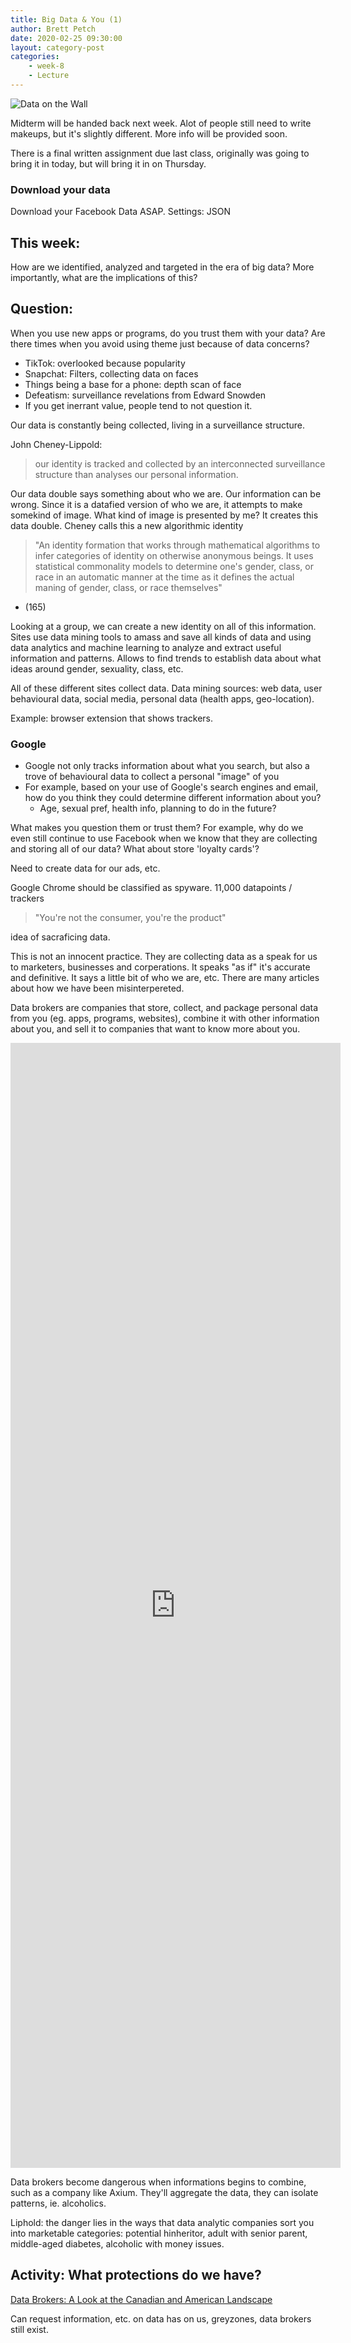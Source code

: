 ```yaml
---
title: Big Data & You (1)
author: Brett Petch
date: 2020-02-25 09:30:00
layout: category-post
categories: 
    - week-8
    - Lecture
---
```


![Data on the Wall](https://i.kym-cdn.com/photos/images/original/001/355/318/f3c.jpg)

Midterm will be handed back next week. Alot of people still need to write makeups, but it's slightly different. More info will be provided soon.

There is a final written assignment due last class, originally was going to bring it in today, but will bring it in on Thursday.

### Download your data
Download your Facebook Data ASAP. Settings: JSON

## This week: 
How are we identified, analyzed and targeted in the era of big data?
More importantly, what are the implications of this?

## Question: 
When you use new apps or programs, do you trust them with your data? Are there times when you avoid using theme just because of data concerns?

- TikTok: overlooked because popularity
- Snapchat: Filters, collecting data on faces
- Things being a base for a phone: depth scan of face
- Defeatism: surveillance revelations from Edward Snowden
- If you get inerrant value, people tend to not question it.

Our data is constantly being collected, living in a surveillance structure. 

John Cheney-Lippold: 
> our identity is tracked and collected by an interconnected surveillance structure than analyses our personal information. 

Our data double says something about who we are. Our information can be wrong. Since it is a datafied version of who we are, it attempts to make somekind of image. What kind of image is presented by me? It creates this data double. Cheney calls this a new algorithmic identity

> "An identity formation that works through mathematical algorithms to infer categories of identity on otherwise anonymous beings. It uses statistical commonality models to determine one's gender, class, or race in an automatic manner at the time as it defines the actual maning of gender, class, or race themselves" 
- (165)

Looking at a group, we can create a new identity on all of this information. Sites use data mining tools to amass and save all kinds of data and using data analytics and machine learning to analyze and extract useful information and patterns. Allows to find trends to establish data about what ideas around gender, sexuality, class, etc.

All of these different sites collect data. Data mining sources: web data, user behavioural data, social media, personal data (health apps, geo-location).

Example: browser extension that shows trackers.

### Google
- Google not only tracks information about what you search, but also a trove of behavioural data to collect a personal "image" of you
- For example, based on your use of Google's search engines and email, how do you think they could determine different information about you?
    - Age, sexual pref, health info, planning to do in the future?



What makes you question them or trust them? For example, why do we even still continue to use Facebook when we know that they are collecting and storing all of our data? What about store 'loyalty cards'?

Need to create data for our ads, etc. 

Google Chrome should be classified as spyware. 11,000 datapoints / trackers

> "You're not the consumer, you're the product"

idea of sacraficing data.

This is not an innocent practice. They are collecting data as a speak for us to marketers, businesses and corperations. It speaks "as if" it's accurate and definitive. It says a little bit of who we are, etc. There are many articles about how we have been misinterpereted.

Data brokers are companies that store, collect, and package personal data from you (eg. apps, programs, websites), combine it with other information about you, and sell it to companies that want to know more about you.

<iframe style="height: 45vh; width: 55vw;" src="https://www.youtube.com/embed/1DO8-sVlTPY" frameborder="0" allow="accelerometer; autoplay; encrypted-media; gyroscope; picture-in-picture" allowfullscreen></iframe>

Data brokers become dangerous when informations begins to combine, such as a company like Axium. They'll aggregate the data, they can isolate patterns, ie. alcoholics.

Liphold: the danger lies in the ways that data analytic companies sort you into marketable categories: potential hinheritor, adult with senior parent, middle-aged diabetes, alcoholic with money issues.

## Activity: What protections do we have?
[Data Brokers: A Look at the Canadian and American Landscape](https://www.priv.gc.ca/media/1778/db_201409_e.pdf)

Can request information, etc. on data has on us, greyzones, data brokers still exist. 